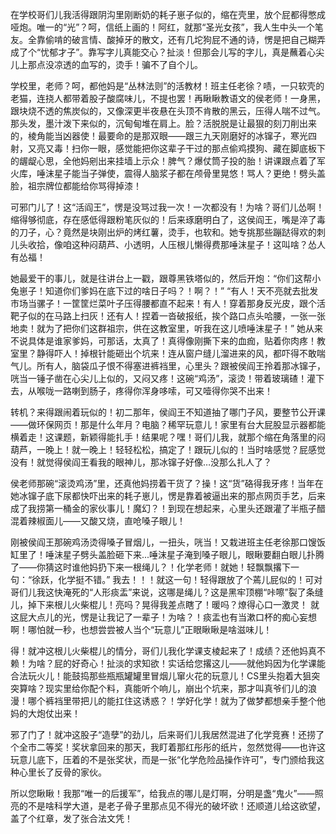在学校哥们儿我活得跟阴沟里刚断奶的耗子崽子似的，缩在壳里，放个屁都得憋成哑炮。唯一的“光”？呵，信纸上画的！阿红，就那“圣光女孩”，我人生中头一个笔友。全靠偷啃的破言情、酸掉牙的散文，还有几坨狗屁不通的诗，愣是把自己糊弄成了个“忧郁才子”。靠写字儿真能交心？扯淡！但那会儿写的字儿，真是蘸着心尖儿上那点没凉透的血写的，烫手！骗不了自个儿。

学校里，老师？呵，都他妈是“丛林法则”的活教材！班主任老徐？啧，一只软壳的老猫，连挠人都带着股子酸腐味儿，不提也罢！再瞅瞅教语文的侯老师！一身黑，跟块烧不透的焦炭似的，又像深更半夜悬在头顶不肯散的黑云，压得人喘不过气。那头发，墨汁泼下来似的，沉甸甸堆在肩上。脸？活脱脱是让最狠的刻刀削出来的，棱角能当凶器使！最要命的是那双眼——跟三九天刚磨好的冰镩子，寒光四射，又亮又毒！扫你一眼，感觉能把你这辈子干过的那点偷鸡摸狗、藏在脚底板下的龌龊心思，全他妈剜出来挂墙上示众！脾气？爆仗筒子投的胎！讲课跟点着了军火库，唾沫星子能当子弹使，震得人脑浆子都在颅骨里晃悠！骂人？更绝！劈头盖脸，祖宗牌位都能给你骂得掉漆！

可邪门儿了！这“活阎王”，愣是没骂过我一次！一次都没有！为啥？哥们儿怂啊！缩得够彻底，存在感低得跟粉笔灰似的！后来琢磨明白了，这侯阎王，嘴是淬了毒的刀子，心？竟然是块刚出炉的烤红薯，烫手，也软和。她专挑那些蹦跶得欢的刺儿头收拾，像咱这种闷葫芦、小透明，人压根儿懒得费那唾沫星子！这叫啥？怂人有怂福！

她最爱干的事儿，就是往讲台上一戳，跟尊黑铁塔似的，然后开炮：“你们这帮小兔崽子！知道你们爹妈在底下过的啥日子吗？！啊？！”  “有人！天不亮就去批发市场当骡子！一筐筐烂菜叶子压得腰都直不起来！有人！穿着那身反光皮，跟个活靶子似的在马路上扫灰！还有人！捏着一沓破报纸，挨个路口点头哈腰，一张一张地卖！就为了把你们这群祖宗，供在这教室里，听我在这儿喷唾沫星子！” 她从来不说具体是谁家爹妈，可那话，太真了！真得像刚撕下来的血痂，贴着你肉疼！教室里？静得吓人！掉根针能砸出个坑来！连从窗户缝儿溜进来的风，都吓得不敢喘气儿。所有人，脑袋瓜子恨不得塞进裤裆里，心里头？跟被侯阎王拎着那冰镩子，咣当一锤子凿在心尖儿上似的，又闷又疼！这碗“鸡汤”，滚烫！带着玻璃碴！灌下去，从喉咙一路喇到肠子，疼得你浑身哆嗦，可又噎得你哭不出来！

转机？来得跟闹着玩似的！初二那年，侯阎王不知道抽了哪门子风，要整节公开课——做环保网页！那是什么年月？电脑？稀罕玩意儿！家里有台大屁股显示器都能横着走！这课题，新颖得能扎手！结果呢？嘿！哥们儿我，就那个缩在角落里的闷葫芦，一晚上！就一晚上！轻轻松松，搞定了！跟玩儿似的！当时啥感觉？屁感觉没有！就觉得侯阎王看我的眼神儿，那冰镩子好像…没那么扎人了？

侯老师那碗“滚烫鸡汤”里，还真他妈捞着干货了？操！这“货”硌得我牙疼！当年在她冰镩子底下尿都快吓出来的耗子崽儿，愣是靠着被逼出来的那点网页手艺，后来成了我捞第一桶金的家伙事儿！魔幻？！到现在想起来，心里头还跟灌了半瓶子醋混着辣椒面儿——又酸又烧，直呛嗓子眼儿！

刚被侯阎王那碗鸡汤烫得嗓子冒烟儿，一扭头，咣当！又栽进班主任老徐那口馊饭缸里了！唾沫星子劈头盖脸砸下来...唾沫星子淹到嗓子眼儿，眼瞅要翻白眼儿扑腾了——你猜这时谁他妈扔下来一根绳儿？！化学老师！就她！轻飘飘撂下一句：“徐跃，化学挺不错。” 我去！！！就这一句！轻得跟放了个蔫儿屁似的！可对哥们儿我这快淹死的“人形痰盂”来说，这哪是绳儿？这是黑牢顶棚“咔嚓”裂了条缝儿，掉下来根儿火柴棍儿！亮吗？晃得我差点瞎了！暖吗？燎得心口一激灵！ 就这屁大点儿的光，愣是让我记了一辈子！为啥？！痰盂也有当漱口杯的痴心妄想啊！哪怕就一秒，也想尝尝被人当个“玩意儿”正眼瞅瞅是啥滋味儿！

得！就冲这根儿火柴棍儿的情分，哥们儿我化学课支棱起来了！成绩？还他妈真不赖！为啥？屁的好奇心！扯淡的求知欲！实话给您撂这儿——就他妈因为化学课能合法玩火儿！能鼓捣那些瓶瓶罐罐里冒烟儿窜火花的玩意儿！CS里头抱着大狙突突算啥？现实里给你配个料，真能听个响儿，崩出个坑来，那才叫真爷们儿的浪漫！哪个裤裆里带把儿的能扛住这诱惑？！学好化学！就为了做梦都想亲手整个他妈的大炮仗出来！

邪了门了！就冲这股子“造孽”的劲儿，后来哥们儿我居然混进了化学竞赛！还捞了个全市二等奖！奖状拿回来的那天，我盯着那红彤彤的纸片，忽然觉得——也许这玩意儿底下，压着的不是张奖状，而是一张“化学危险品操作许可”，专门颁给我这种心里长了反骨的家伙。

所以您瞅瞅！我那“唯一的后援军”，给我点的哪儿是灯啊，分明是盏“鬼火”——照亮的不是啥科学大道，是老子骨子里那点见不得光的破坏欲！还顺道儿给这欲望，盖了个红章，发了张合法文凭！
